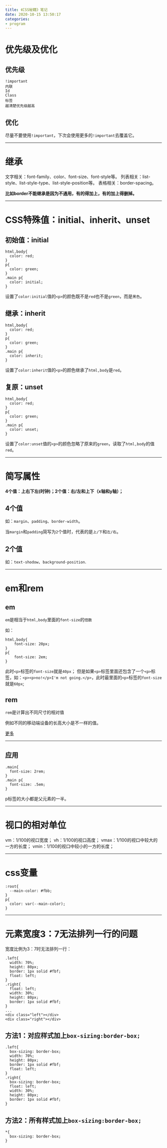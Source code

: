 ```yaml
---
title: 《CSS秘籍》笔记
date: 2020-10-15 13:50:17
categories: 
- program
---
```


# 优先级及优化

## 优先级

```
!important
内联
Id
Class
标签
越清楚优先级越高
```

## 优化

尽量不要使用`!important`，下次会使用更多的`!important`去覆盖它。

---

# 继承

文字相关：font-family、color、font-size、font-style等。
列表相关：list-style、list-style-type、list-style-position等。
表格相关：border-spacing。

**比如border不能继承是因为不通用，有的得加上，有的加上得删掉。**

---

# CSS特殊值：initial、inherit、unset

## 初始值：initial

```
html,body{
  color: red;
}
p{
  color: green;
}
.main p{
  color: initial;
}
```

设置了`color:initial`值的`<p>`的颜色既不是`red`也不是`green`，而是`黑色`。

## 继承：inherit

```
html,body{
  color: red;
}
p{
  color: green;
}
.main p{
  color: inherit;
}
```

设置了`color:inherit`值的`<p>`的颜色继承了`html,body`是`red`。

## 复原：unset

```
html,body{
  color: red;
}
p{
  color: green;
}
.main p{
  color: unset;
}
```

设置了`color:unset`值的`<p>`的颜色忽略了原来的`green`，读取了`html,body`的值`red`。

---

# 简写属性

**4个值：上右下左(时钟)；2个值：右/左和上下（x轴和y轴）；**

## 4个值

如：`margin`、`padding`、`border-width`。

当`margin`和`padding`简写为`2`个值时，代表的是`上/下`和`左/右`。

## 2个值

如：`text-shodow`、`background-position`.

---

# em和rem

## em

`em`是相当于`html,body`里面的`font-size`的`倍数`

如：
```
html,body{
	font-size: 20px;
}
p{
	font-size: 2em;
}
```

此时`<p>`标签的`font-size`就是`40px`；
但是如果`<p>`标签里面还包含了一个`<p>`标签，如：`<p><p>no!</p>I'm not going.</p>`，此时最里面的`<p>`标签的`font-size`就是`60px`;

## rem

`rem`是计算出不同尺寸的相对值

例如不同的移动端设备的长高大小是不一样的值。

[更多](https://firefly1984982452.github.io/2018/03/09/%E6%A0%B9%E6%8D%AE%E8%AE%BE%E8%AE%A1%E5%9B%BE%E9%80%82%E9%85%8Drem/)

---

## 应用

```
.main{
  font-size: 2rem;
}
.main p{
  font-size: .5em;
}
```

p标签的大小都是父元素的一半。

---

# 视口的相对单位

vm：1/100的视口宽度；
vh：1/100的视口高度；
vmax：1/100的视口中较大的一方的长度；
vmin：1/100的视口中较小的一方的长度；

---

# css变量

```
:root{
  --main-color: #fbb;
}
p{
  color: var(--main-color);
}
```

---

# 元素宽度3：7无法排列一行的问题

宽度比例为3：7时无法排列一行：

```
.left{
  width: 70%;
  height: 80px;
  border: 1px solid #fbf;
  float: left;
}
.right{
  float: left;
  width: 30%;
  height: 80px;
  border: 1px solid #fbf;
}
...
<div class="left"></div>
<div class="right"></div>
```

## 方法1：对应样式加上`box-sizing:border-box;`

```
.left{
  box-sizing: border-box;
  width: 70%;
  height: 80px;
  border: 1px solid #fbf;
  float: left;
}
.right{
  box-sizing: border-box;
  float: left;
  width: 30%;
  height: 80px;
  border: 1px solid #fbf;
}
```

## 方法2：所有样式加上`box-sizing:border-box;`

```
*{
  box-sizing: border-box;
}
```
